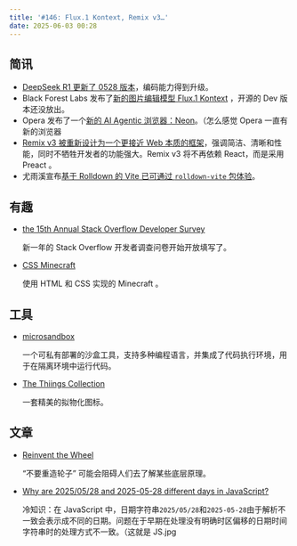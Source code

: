 ```yaml
---
title: '#146: Flux.1 Kontext, Remix v3…'
date: 2025-06-03 00:28
---
```




## 简讯

- [DeepSeek R1 更新了 0528 版本](https://huggingface.co/deepseek-ai/DeepSeek-R1-0528)，编码能力得到升级。
- Black Forest Labs 发布了[新的图片编辑模型 Flux.1 Kontext](https://bfl.ai/announcements/flux-1-kontext) ，开源的 Dev 版本还没放出。
- Opera 发布了一个[新的 AI Agentic 浏览器：Neon](https://press.opera.com/2025/05/28/opera-neon-the-first-ai-agentic-browser/)。（怎么感觉 Opera 一直有新的浏览器
- [Remix v3 被重新设计为一个更接近 Web 本质的框架](https://remix.run/blog/wake-up-remix)，强调简洁、清晰和性能，同时不牺牲开发者的功能强大。Remix v3 将不再依赖 React，而是采用 Preact 。
- 尤雨溪宣布[基于 Rolldown 的 Vite 已可通过 `rolldown-vite` 包体验](https://voidzero.dev/posts/announcing-rolldown-vite)。

## 有趣

- [the 15th Annual Stack Overflow Developer Survey](https://stackoverflow.blog/2025/05/29/not-just-a-vibe-the-stack-overflow-developer-survey-is-really-here/)
  
    新一年的 Stack Overflow 开发者调查问卷开始开放填写了。
    
- [CSS Minecraft](https://benjaminaster.com/css-minecraft/)
  
    使用 HTML 和 CSS 实现的 Minecraft 。
    

## 工具

- [microsandbox](https://github.com/microsandbox/microsandbox)
  
    一个可私有部署的沙盒工具，支持多种编程语言，并集成了代码执行环境，用于在隔离环境中运行代码。
    
- [The Thiings Collection](https://www.thiings.co/things)
  
    一套精美的拟物化图标。
    

## 文章

- [Reinvent the Wheel](https://endler.dev/2025/reinvent-the-wheel/)
  
    “不要重造轮子” 可能会阻碍人们去了解某些底层原理。
    
- [Why are 2025/05/28 and 2025-05-28 different days in JavaScript?](https://brandondong.github.io/blog/javascript_dates/)
  
    冷知识：在 JavaScript 中，日期字符串`2025/05/28`和`2025-05-28`由于解析不一致会表示成不同的日期。问题在于早期在处理没有明确时区偏移的日期时间字符串时的处理方式不一致。（这就是 JS.jpg